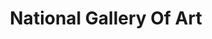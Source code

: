 ---
# This topic lives at
# https://digital.gov/topics/national-gallery-of-art

# Topic Title
title: "National Gallery Of Art"

# description — keep it short and clear
summary: ""

# Weight
weight: 1

# For more information on managing topics,
# see https://github.com/GSA/digitalgov.gov/wiki/topics
---